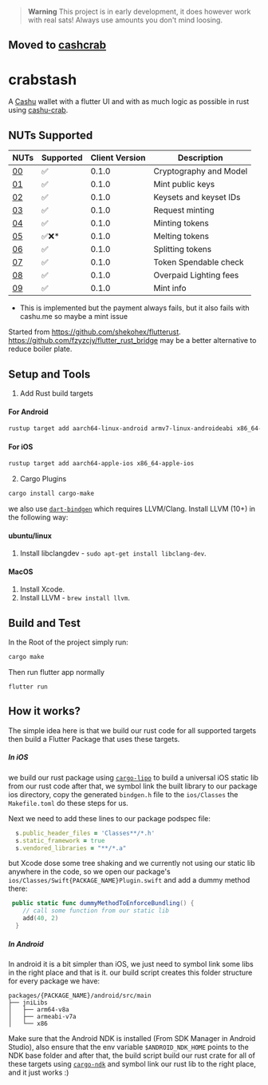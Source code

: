 > **Warning**
> This project is in early development, it does however work with real sats! Always use amounts you don't mind loosing.


## Moved to [cashcrab](https://github.com/thesimplekid/cashcrab)

# crabstash

A [Cashu](https://github.com/cashubtc/cashu) wallet with a flutter UI and with as much logic as possible in rust using [cashu-crab](https://github.com/thesimplekid/cashu-crab). 


## NUTs Supported

| NUTs                                                   | Supported | Client Version | Description              |
| ------------------------------------------------------ | -------   | -------------- | ------------------------ |
| [00](https://github.com/cashubtc/nuts/blob/main/00.md) | ✅        | 0.1.0          | Cryptography and Model   |
| [01](https://github.com/cashubtc/nuts/blob/main/01.md) | ✅        | 0.1.0          | Mint public keys         |
| [02](https://github.com/cashubtc/nuts/blob/main/02.md) | ✅        | 0.1.0          | Keysets and keyset IDs   |
| [03](https://github.com/cashubtc/nuts/blob/main/03.md) | ✅        | 0.1.0          | Request minting          |
| [04](https://github.com/cashubtc/nuts/blob/main/04.md) | ✅        | 0.1.0          | Minting tokens           |
| [05](https://github.com/cashubtc/nuts/blob/main/05.md) | ✅❌*     | 0.1.0          | Melting tokens           |
| [06](https://github.com/cashubtc/nuts/blob/main/06.md) | ✅        | 0.1.0          | Splitting tokens         |
| [07](https://github.com/cashubtc/nuts/blob/main/07.md) | ✅        | 0.1.0          | Token Spendable check    |
| [08](https://github.com/cashubtc/nuts/blob/main/08.md) | ✅        | 0.1.0          | Overpaid Lighting fees   |
| [09](https://github.com/cashubtc/nuts/blob/main/09.md) | ✅        | 0.1.0          | Mint info                |

* This is implemented but the payment always fails, but it also fails with cashu.me so maybe a mint issue


Started from https://github.com/shekohex/flutterust. https://github.com/fzyzcjy/flutter_rust_bridge may be a better alternative to reduce boiler plate.



## Setup and Tools

1. Add Rust build targets

#### For Android

```sh
rustup target add aarch64-linux-android armv7-linux-androideabi x86_64-linux-android i686-linux-android
```

#### For iOS

```sh
rustup target add aarch64-apple-ios x86_64-apple-ios
```

2. Cargo Plugins

```sh
cargo install cargo-make
```

we also use [`dart-bindgen`](https://github.com/sunshine-protocol/dart-bindgen) which requires LLVM/Clang. Install LLVM (10+) in the following way:

#### ubuntu/linux
1. Install libclangdev - `sudo apt-get install libclang-dev`.


#### MacOS
1. Install Xcode.
2. Install LLVM - `brew install llvm`.


## Build and Test

In the Root of the project simply run:

```sh
cargo make
```

Then run flutter app normally

```
flutter run
```

## How it works?

The simple idea here is that we build our rust code for all supported targets
then build a Flutter Package that uses these targets.

##### In iOS

we build our rust package using [`cargo-lipo`](https://github.com/TimNN/cargo-lipo) to build a universal iOS static lib from our rust code
after that, we symbol link the built library to our package ios directory, copy the generated `bindgen.h` file to the `ios/Classes`
the `Makefile.toml` do these steps for us.

Next we need to add these lines to our package podspec file:

```rb
  s.public_header_files = 'Classes**/*.h'
  s.static_framework = true
  s.vendored_libraries = "**/*.a"
```

but Xcode dose some tree shaking and we currently not using our static lib anywhere in the code, so we open our package's `ios/Classes/Swift{PACKAGE_NAME}Plugin.swift` and add a dummy method there:

```swift
 public static func dummyMethodToEnforceBundling() {
    // call some function from our static lib
    add(40, 2)
  }
```

##### In Android

In android it is a bit simpler than iOS, we just need to symbol link some libs in the right place and that is it.
our build script creates this folder structure for every package we have:

```
packages/{PACKAGE_NAME}/android/src/main
├── jniLibs
│   ├── arm64-v8a
│   ├── armeabi-v7a
│   └── x86
```

Make sure that the Android NDK is installed (From SDK Manager in Android Studio), also ensure that the env variable `$ANDROID_NDK_HOME` points to the NDK base folder
and after that, the build script build our rust crate for all of these targets using [`cargo-ndk`](https://github.com/bbqsrc/cargo-ndk)
and symbol link our rust lib to the right place, and it just works :)
